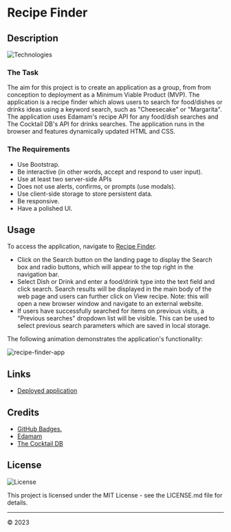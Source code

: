 # Recipe Finder

## Description
![Technologies](https://img.shields.io/badge/Technologies-HTML%20CSS%20JS%20Bootstrap%20jQuery%20APIs-blue)

### The Task 

The aim for this project is to create an application as a group, from from conception to deployment as a Minimum Viable Product (MVP). The application is a recipe finder which alows users to search for food/dishes or drinks ideas using a keyword search, such as "Cheesecake" or  "Margarita". The application uses Edamam's recipe API for any food/dish searches and The Cocktail DB's API for drinks searches. The application runs in the browser and features dynamically updated HTML and CSS.

### The Requirements

* Use Bootstrap.
* Be interactive (in other words, accept and respond to user input).
* Use at least two server-side APIs
* Does not use alerts, confirms, or prompts (use modals).
* Use client-side storage to store persistent data.
* Be responsive.
* Have a polished UI.


## Usage

To access the application, navigate to [Recipe Finder](https://agh911.github.io/recipe-finder). 
* Click on the Search button on the landing page to display the Search box and radio buttons, which will appear to the top right in the navigation bar. 
* Select Dish or Drink and enter a food/drink type into the text field and click search. Search results will be displayed in the main body of the web page and users can further click on View recipe. Note: this will open a new browser window and navigate to an external website.
* If users have successfully searched for items on previous visits, a "Previous searches" dropdown list will be visible. This can be used to select previous search parameters which are saved in local storage. 

The following animation demonstrates the application's functionality:

![recipe-finder-app](assets/images/recipe-finder-app.gif)


## Links

* [Deployed application](https://agh911.github.io/recipe-finder)


## Credits

* [GitHub Badges.](https://shields.io/)
* [Edamam](https://www.edamam.com/)
* [The Cocktail DB](https://www.thecocktaildb.com)


## License

![License](https://img.shields.io/github/license/agh911/recipe-finder?color=informational&label=License)

This project is licensed under the MIT License - see the LICENSE.md file for details.


---

© 2023